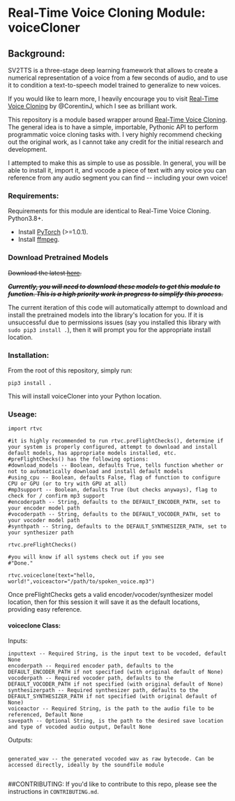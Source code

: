 # Real-Time Voice Cloning Module: voiceCloner

## Background:

SV2TTS is a three-stage deep learning framework that allows to create a numerical representation of a voice from a few
seconds of audio, and to use it to condition a text-to-speech model trained to generalize to new voices.

If you would like to learn more, I heavily encourage you to
visit [Real-Time Voice Cloning](https://github.com/CorentinJ/Real-Time-Voice-Cloning) by @CorentinJ, which I see as
brilliant work.

This repository is a module based wrapper
around [Real-Time Voice Cloning](https://github.com/CorentinJ/Real-Time-Voice-Cloning). The general idea is to have a
simple, importable, Pythonic API to perform programmatic voice cloning tasks with. I very highly recommend checking out
the original work, as I cannot take any credit for the initial research and development.

I attempted to make this as simple to use as possible. In general, you will be able to install it, import it, and vocode
a piece of text with any voice you can reference from any audio segment you can find -- including your own voice!

### Requirements:

Requirements for this module are identical to Real-Time Voice Cloning. Python3.8+.

* Install [PyTorch](https://pytorch.org/get-started/locally/) (>=1.0.1).
* Install [ffmpeg](https://ffmpeg.org/download.html#get-packages).

### Download Pretrained Models

~~Download the latest [here](https://github.com/CorentinJ/Real-Time-Voice-Cloning/wiki/Pretrained-models).~~

~~***Currently, you will need to download these models to get this module to function. This is a high priority work in
progress to simplify this process.***~~

The current iteration of this code will automatically attempt to download and install the pretrained models into the
library's location for you. If it is unsuccessful due to permissions issues (say you installed this library
with `sudo pip3 install .`), then it will prompt you for the appropriate install location.

### Installation:

From the root of this repository, simply run:

```
pip3 install .
```

This will install voiceCloner into your Python location.

### Useage:

```
import rtvc

#it is highly recommended to run rtvc.preFlightChecks(), determine if your system is properly configured, attempt to download and install default models, has appropriate models installed, etc.
#preFlightChecks() has the following options:
#download_models -- Boolean, defaults True, tells function whether or not to automatically download and install default models
#using_cpu -- Boolean, defaults False, flag of function to configure CPU or GPU (or to try with GPU at all)
#mp3support -- Boolean, defaults True (but checks anyways), flag to check for / confirm mp3 support
#encoderpath -- String, defaults to the DEFAULT_ENCODER_PATH, set to your encoder model path
#vocoderpath -- String, defaults to the DEFAULT_VOCODER_PATH, set to your vocoder model path
#synthpath -- String, defaults to the DEFAULT_SYNTHESIZER_PATH, set to your synthesizer path

rtvc.preFlightChecks()

#you will know if all systems check out if you see
#"Done."

rtvc.voiceclone(text="hello, world!",voiceactor="/path/to/spoken_voice.mp3")
```

Once preFlightChecks gets a valid encoder/vocoder/synthesizer model location, then for this session it will save it as
the default locations, providing easy reference.

#### voiceclone Class:

Inputs:

```
inputtext -- Required String, is the input text to be vocoded, default None
encoderpath -- Required encoder path, defaults to the DEFAULT_ENCODER_PATH if not specified (with original default of None)
vocoderpath -- Required vocoder path, defaults to the DEFAULT_VOCODER_PATH if not specified (with original default of None)
synthesizerpath -- Required synthesizer path, defaults to the DEFAULT_SYNTHESIZER_PATH if not specified (with original default of None)
voiceactor -- Required String, is the path to the audio file to be referenced, Default None
savepath -- Optional String, is the path to the desired save location and type of vocoded audio output, Default None

```

Outputs:

```

generated_wav -- the generated vocoded wav as raw bytecode. Can be accessed directly, ideally by the soundfile module


```

##CONTRIBUTING:
If you'd like to contribute to this repo, please see the instructions in `CONTRIBUTING.md`.